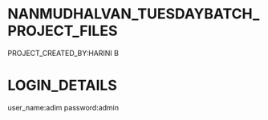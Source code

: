 # NANMUDHALVAN_TUESDAYBATCH_PROJECT_FILES
PROJECT_CREATED_BY:HARINI B
# LOGIN_DETAILS 
user_name:adim
password:admin
